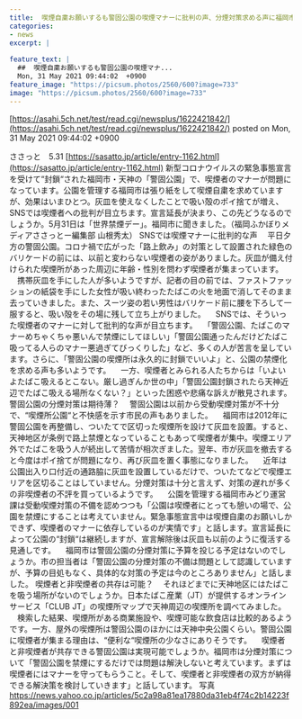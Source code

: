 ```yaml
---
title:  喫煙自粛お願いするも警固公園の喫煙マナーに批判の声、分煙対策求める声に福岡市は  
categories:
- news
excerpt: |
  
feature_text: |
  ##  喫煙自粛お願いするも警固公園の喫煙マナ...
  Mon, 31 May 2021 09:44:02  +0900
feature_image: "https://picsum.photos/2560/600?image=733"
image: "https://picsum.photos/2560/600?image=733"
---
```


[https://asahi.5ch.net/test/read.cgi/newsplus/1622421842/](https://asahi.5ch.net/test/read.cgi/newsplus/1622421842/)
posted on Mon, 31 May 2021 09:44:02  +0900

<!--more-->

ささっと　5.31 [https://sasatto.jp/article/entry-1162.html](https://sasatto.jp/article/entry-1162.html) 新型コロナウイルスの緊急事態宣言を受けて“封鎖“された福岡市・天神の「警固公園」で、喫煙者のマナーが問題になっています。公園を管理する福岡市は張り紙をして喫煙自粛を求めていますが、効果はいまひとつ。灰皿を使えなくしたことで吸い殻のポイ捨てが増え、SNSでは喫煙者への批判が目立ちます。宣言延長が決まり、この先どうなるのでしょうか。5月31日は「世界禁煙デー」。福岡市に聞きました。（福岡ふかぼりメディアささっとー編集部 山根秀太） SNSでは喫煙マナーに批判的な声 　平日夕方の警固公園。コロナ禍で広がった「路上飲み」の対策として設置された緑色のバリケードの前には、以前と変わらない喫煙者の姿がありました。灰皿が備え付けられた喫煙所があった周辺に年齢・性別を問わず喫煙者が集まっています。 　携帯灰皿を手にした人が多いようですが、記者の目の前では、ファストファッションの紙袋を手にした女性が吸い終わったたばこの火を地面で消してそのまま去っていきました。また、スーツ姿の若い男性はバリケード前に腰を下ろして一服すると、吸い殻をその場に残して立ち上がりました。 　SNSでは、そういった喫煙者のマナーに対して批判的な声が目立ちます。 　「警固公園、たばこのマナーめちゃくちゃ悪いんで禁煙にしてほしい」「警固公園通ったんだけどたばこ吸ってる人らのマナー悪過ぎてびっくりした」など、多くの人が苦言を呈しています。さらに、「警固公園の喫煙所は永久的に封鎖でいいよ」と、公園の禁煙化を求める声も多いようです。 　一方、喫煙者とみられる人たちからは「いよいよたばこ吸えるとこない。厳し過ぎんか世の中」「警固公園封鎖されたら天神近辺でたばこ吸える場所なくない？」といった困惑や悲痛な訴えが散見されます。 警固公園の分煙対策は期待薄？ 　警固公園は以前から受動喫煙対策が不十分で、“喫煙所公園“と不快感を示す市民の声もありました。 　福岡市は2012年に警固公園を再整備し、ついたてで区切った喫煙所を設けて灰皿を設置。すると、天神地区が条例で路上禁煙となっていることもあって喫煙者が集中。喫煙エリア外でたばこを吸う人が続出して苦情が相次ぎました。翌年、市が灰皿を撤去すると今度はポイ捨てが問題になり、再び灰皿を置く事態になりました。 　近年は公園出入り口付近の通路脇に灰皿を設置しているだけで、ついたてなどで喫煙エリアを区切ることはしていません。分煙対策は十分と言えず、対策の遅れが多くの非喫煙者の不評を買っているようです。 　公園を管理する福岡市みどり運営課は受動喫煙対策の不備を認めつつも「公園は喫煙者にとっても憩いの場で、公園を禁煙にすることは考えていません。緊急事態宣言中は喫煙自粛のお願いしかできず、喫煙者のマナーに依存しているのが実情です」と話します。宣言延長によって公園の“封鎖“は継続しますが、宣言解除後は灰皿も以前のように復活する見通しです。 　福岡市は警固公園の分煙対策に予算を投じる予定はないのでしょうか。市の担当者は「警固公園の分煙対策の不備は問題として認識していますが、予算の目処もなく、具体的な対策の予定は今のところありません」と話しました。 喫煙者と非喫煙者の共存は可能？ 　それほどまでに天神地区にはたばこを吸う場所がないのでしょうか。日本たばこ産業（JT）が提供するオンラインサービス「CLUB JT」の喫煙所マップで天神周辺の喫煙所を調べてみました。 　検索した結果、喫煙所がある商業施設や、喫煙可能な飲食店は比較的あるようです。一方、屋外の喫煙所は警固公園のほかには天神中央公園くらい。警固公園に喫煙者が集まる理由は、“便利な“喫煙所の少なさにありそうです。 　喫煙者と非喫煙者が共存できる警固公園は実現可能でしょうか。福岡市は分煙対策について「警固公園を禁煙にするだけでは問題は解決しないと考えています。まずは喫煙者にはマナーを守ってもらうこと。そして、喫煙者と非喫煙者の双方が納得できる解決策を検討していきます」と話しています。 写真 https://news.yahoo.co.jp/articles/5c2a98a81ea17880da31eb4f74c2b14223f892ea/images/001
